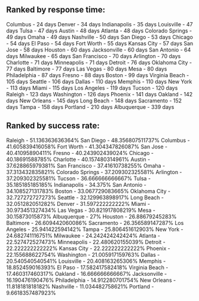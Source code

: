 ## Ranked by response time:

Columbus - 24 days
Denver - 34 days
Indianapolis - 35 days
Louisville - 47 days
Tulsa - 47 days
Austin - 48 days
Atlanta - 48 days
Colorado Springs - 49 days
Omaha - 49 days
Nashville - 50 days
San Diego - 53 days
Chicago - 54 days
El Paso - 54 days
Fort Worth - 55 days
Kansas City - 57 days
San Jose - 58 days
Houston - 60 days
Jacksonville - 60 days
San Antonio - 64 days
Milwaukee - 65 days
San Francisco - 70 days
Arlington - 70 days
Charlotte - 71 days
Minneapolis - 71 days
Detroit - 76 days
Oklahoma City - 77 days
Baltimore - 77 days
Las Vegas - 80 days
Mesa - 80 days
Philadelphia - 87 days
Fresno - 88 days
Boston - 99 days
Virginia Beach - 105 days
Seattle - 106 days
Dallas - 110 days
Memphis - 110 days
New York - 113 days
Miami - 115 days
Los Angeles - 119 days
Tucson - 120 days
Raleigh - 123 days
Washington - 126 days
Phoenix - 141 days
Oakland - 142 days
New Orleans - 145 days
Long Beach - 148 days
Sacramento - 152 days
Tampa - 158 days
Portland - 210 days
Albuquerque - 339 days

## Ranked by success rate:

Raleigh - 51.136363636364%
San Diego - 48.356807511737%
Columbus - 41.605839416058%
Fort Worth - 41.304347826087%
San Jose - 40.41095890411%
Fresno - 40.243902439024%
Chicago - 40.18691588785%
Charlotte - 40.157480314961%
Austin - 37.628865979381%
San Francisco - 37.41610738255%
Omaha - 37.313432835821%
Colorado Springs - 37.209302325581%
Arlington - 37.209302325581%
Tucson - 36.666666666667%
Tulsa - 35.185185185185%
Indianapolis - 34.375%
San Antonio - 34.108527131783%
Boston - 33.067729083665%
Oklahoma City - 32.727272727273%
Seattle - 32.129963898917%
Long Beach - 32.051282051282%
Denver - 31.597222222222%
Miami - 30.973451327434%
Las Vegas - 30.821917808219%
Mesa - 30.15873015873%
Albuquerque - 27%
Houston - 26.88679245283%
Baltimore - 26.609442060086%
Sacramento - 26.356589147287%
Los Angeles - 25.941422594142%
Tampa - 25.806451612903%
New York - 24.682741116751%
Milwaukee - 24.242424242424%
Atlanta - 22.527472527473%
Minneapolis - 22.480620155039%
Detroit - 22.222222222222%
Kansas City - 22.222222222222%
Phoenix - 22.155688622754%
Washington - 21.005917159763%
Dallas - 20.540540540541%
Louisville - 20.408163265306%
Memphis - 18.852459016393%
El Paso - 17.582417582418%
Virginia Beach - 17.460317460317%
Oakland - 16.666666666667%
Jacksonville - 16.190476190476%
Philadelphia - 14.912280701754%
New Orleans - 11.818181818182%
Nashville - 11.034482758621%
Portland - 9.6618357487923%
